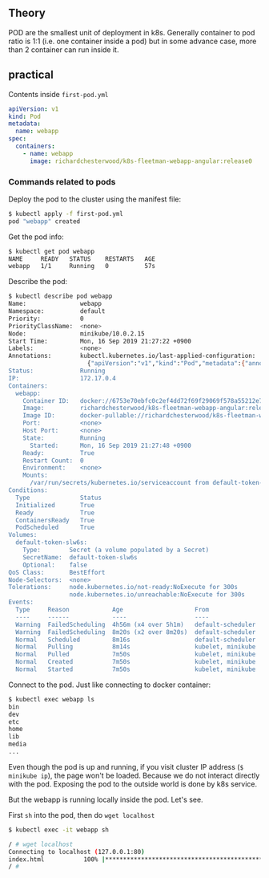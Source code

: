 ## Theory

POD are the smallest unit of deployment in k8s. Generally container to pod ratio is 1:1 (i.e. one container inside a pod) but in some advance case, more than 2 container can run inside it.

## practical

Contents inside `first-pod.yml`

```yaml
apiVersion: v1
kind: Pod
metadata:
  name: webapp
spec:
  containers:
    - name: webapp
      image: richardchesterwood/k8s-fleetman-webapp-angular:release0
```

### Commands related to pods

Deploy the pod to the cluster using the manifest file:
```bash
$ kubectl apply -f first-pod.yml
pod "webapp" created
```

Get the pod info:
```bash
$ kubectl get pod webapp
NAME     READY   STATUS    RESTARTS   AGE
webapp   1/1     Running   0          57s
```

Describe the pod:
```bash
$ kubectl describe pod webapp
Name:               webapp
Namespace:          default
Priority:           0
PriorityClassName:  <none>
Node:               minikube/10.0.2.15
Start Time:         Mon, 16 Sep 2019 21:27:22 +0900
Labels:             <none>
Annotations:        kubectl.kubernetes.io/last-applied-configuration:
                      {"apiVersion":"v1","kind":"Pod","metadata":{"annotations":{},"name":"webapp","namespace":"default"},"spec":{"containers":[{"image":"richar...
Status:             Running
IP:                 172.17.0.4
Containers:
  webapp:
    Container ID:   docker://6753e70ebfc0c2ef4dd72f69f29069f578a55212e7698c46c0769a7ee603838f
    Image:          richardchesterwood/k8s-fleetman-webapp-angular:release0
    Image ID:       docker-pullable://richardchesterwood/k8s-fleetman-webapp-angular@sha256:9b98fec20772bd1d7d4c9085048f28af35b31ad3a7b7d3ba395fb512c5c359e6
    Port:           <none>
    Host Port:      <none>
    State:          Running
      Started:      Mon, 16 Sep 2019 21:27:48 +0900
    Ready:          True
    Restart Count:  0
    Environment:    <none>
    Mounts:
      /var/run/secrets/kubernetes.io/serviceaccount from default-token-slw6s (ro)
Conditions:
  Type              Status
  Initialized       True 
  Ready             True 
  ContainersReady   True 
  PodScheduled      True 
Volumes:
  default-token-slw6s:
    Type:        Secret (a volume populated by a Secret)
    SecretName:  default-token-slw6s
    Optional:    false
QoS Class:       BestEffort
Node-Selectors:  <none>
Tolerations:     node.kubernetes.io/not-ready:NoExecute for 300s
                 node.kubernetes.io/unreachable:NoExecute for 300s
Events:
  Type     Reason            Age                    From               Message
  ----     ------            ----                   ----               -------
  Warning  FailedScheduling  4h56m (x4 over 5h1m)   default-scheduler  no nodes available to schedule pods
  Warning  FailedScheduling  8m20s (x2 over 8m20s)  default-scheduler  0/1 nodes are available: 1 node(s) had taints that the pod didn't tolerate.
  Normal   Scheduled         8m16s                  default-scheduler  Successfully assigned default/webapp to minikube
  Normal   Pulling           8m14s                  kubelet, minikube  Pulling image "richardchesterwood/k8s-fleetman-webapp-angular:release0"
  Normal   Pulled            7m50s                  kubelet, minikube  Successfully pulled image "richardchesterwood/k8s-fleetman-webapp-angular:release0"
  Normal   Created           7m50s                  kubelet, minikube  Created container webapp
  Normal   Started           7m50s                  kubelet, minikube  Started container webapp
```


Connect to the pod. Just like connecting to docker container:
```bash
$ kubectl exec webapp ls
bin
dev
etc
home
lib
media
...
```

Even though the pod is up and running, if you visit cluster IP address (`$ minikube ip`), the page won't be loaded. Because we do not interact directly with the pod. Exposing the pod to the outside world is done by k8s service. 

But the webapp is running locally inside the pod. Let's see.

First `sh` into the pod, then do `wget localhost`
```bash
$ kubectl exec -it webapp sh

/ # wget localhost
Connecting to localhost (127.0.0.1:80)
index.html           100% |****************************************************************************|   585   0:00:00 ETA
/ # 
```



